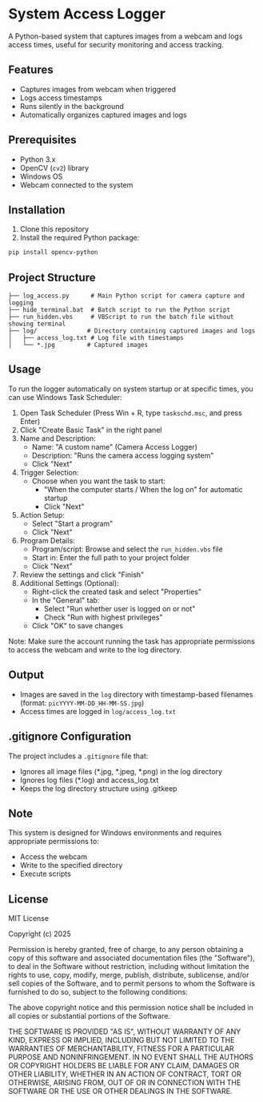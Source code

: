 # System Access Logger

A Python-based system that captures images from a webcam and logs access times, useful for security monitoring and access tracking.

## Features

- Captures images from webcam when triggered
- Logs access timestamps
- Runs silently in the background
- Automatically organizes captured images and logs

## Prerequisites

- Python 3.x
- OpenCV (`cv2`) library
- Windows OS
- Webcam connected to the system

## Installation

1. Clone this repository
2. Install the required Python package:
```bash
pip install opencv-python
```

## Project Structure

```
├── log_access.py      # Main Python script for camera capture and logging
├── hide_terminal.bat  # Batch script to run the Python script
├── run_hidden.vbs     # VBScript to run the batch file without showing terminal
├── log/              # Directory containing captured images and logs
│   ├── access_log.txt # Log file with timestamps
│   └── *.jpg         # Captured images
```

## Usage

To run the logger automatically on system startup or at specific times, you can use Windows Task Scheduler:

1. Open Task Scheduler (Press Win + R, type `taskschd.msc`, and press Enter)
2. Click "Create Basic Task" in the right panel
3. Name and Description:
   - Name: "A custom name" (Camera Access Logger)
   - Description: "Runs the camera access logging system"
   - Click "Next"
4. Trigger Selection:
   - Choose when you want the task to start:
     - "When the computer starts / When the log on" for automatic startup
     - Click "Next"
5. Action Setup:
   - Select "Start a program"
   - Click "Next"
6. Program Details:
   - Program/script: Browse and select the `run_hidden.vbs` file
   - Start in: Enter the full path to your project folder
   - Click "Next"
7. Review the settings and click "Finish"
8. Additional Settings (Optional):
   - Right-click the created task and select "Properties"
   - In the "General" tab:
     - Select "Run whether user is logged on or not"
     - Check "Run with highest privileges"
   - Click "OK" to save changes

Note: Make sure the account running the task has appropriate permissions to access the webcam and write to the log directory.

## Output

- Images are saved in the `log` directory with timestamp-based filenames (format: `picYYYY-MM-DD_HH-MM-SS.jpg`)
- Access times are logged in `log/access_log.txt`

## .gitignore Configuration

The project includes a `.gitignore` file that:
- Ignores all image files (*.jpg, *.jpeg, *.png) in the log directory
- Ignores log files (*.log) and access_log.txt
- Keeps the log directory structure using .gitkeep

## Note

This system is designed for Windows environments and requires appropriate permissions to:
- Access the webcam
- Write to the specified directory
- Execute scripts

## License

MIT License

Copyright (c) 2025

Permission is hereby granted, free of charge, to any person obtaining a copy
of this software and associated documentation files (the "Software"), to deal
in the Software without restriction, including without limitation the rights
to use, copy, modify, merge, publish, distribute, sublicense, and/or sell
copies of the Software, and to permit persons to whom the Software is
furnished to do so, subject to the following conditions:

The above copyright notice and this permission notice shall be included in all
copies or substantial portions of the Software.

THE SOFTWARE IS PROVIDED "AS IS", WITHOUT WARRANTY OF ANY KIND, EXPRESS OR
IMPLIED, INCLUDING BUT NOT LIMITED TO THE WARRANTIES OF MERCHANTABILITY,
FITNESS FOR A PARTICULAR PURPOSE AND NONINFRINGEMENT. IN NO EVENT SHALL THE
AUTHORS OR COPYRIGHT HOLDERS BE LIABLE FOR ANY CLAIM, DAMAGES OR OTHER
LIABILITY, WHETHER IN AN ACTION OF CONTRACT, TORT OR OTHERWISE, ARISING FROM,
OUT OF OR IN CONNECTION WITH THE SOFTWARE OR THE USE OR OTHER DEALINGS IN THE
SOFTWARE.